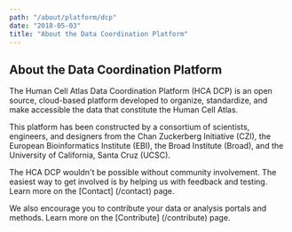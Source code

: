 ```yaml
---
path: "/about/platform/dcp"
date: "2018-05-03"
title: "About the Data Coordination Platform"
---
```

## About the Data Coordination Platform

The Human Cell Atlas Data Coordination Platform (HCA DCP) is an open source, cloud-based platform developed to organize, standardize, and make accessible the data that constitute the Human Cell Atlas.

This platform has been constructed by a consortium of scientists, engineers, and designers from the Chan Zuckerberg Initiative (CZI), the European Bioinformatics Institute (EBI), the Broad Institute (Broad), and the University of California, Santa Cruz (UCSC). 

The HCA DCP wouldn't be possible without community involvement. The easiest way to get involved is by helping us with feedback and testing. Learn more on the [Contact] (/contact) page.
  
We also encourage you to contribute your data or analysis portals and methods. Learn more on the [Contribute] (/contribute) page.